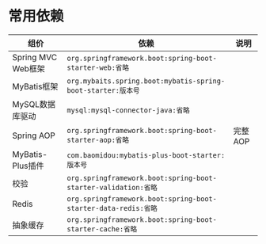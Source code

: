 # 常用依赖

| 组价               | 依赖                                                         | 说明    |
| ------------------ | ------------------------------------------------------------ | ------- |
| Spring MVC Web框架 | `org.springframework.boot:spring-boot-starter-web:省略`      |         |
| MyBatis框架        | `org.mybaits.spring.boot:mybatis-spring-boot-starter:版本号` |         |
| MySQL数据库驱动    | `mysql:mysql-connector-java:省略`                            |         |
| Spring AOP         | `org.springframework.boot:spring-boot-starter-aop:省略`      | 完整AOP |
| MyBatis-Plus插件   | `com.baomidou:mybatis-plus-boot-starter:版本号`              |         |
| 校验               | `org.springframework.boot:spring-boot-starter-validation:省略` |         |
| Redis              | `org.springframework.boot:spring-boot-starter-data-redis:省略` |         |
| 抽象缓存           | `org.springframework.boot:spring-boot-starter-cache:省略`    |         |

